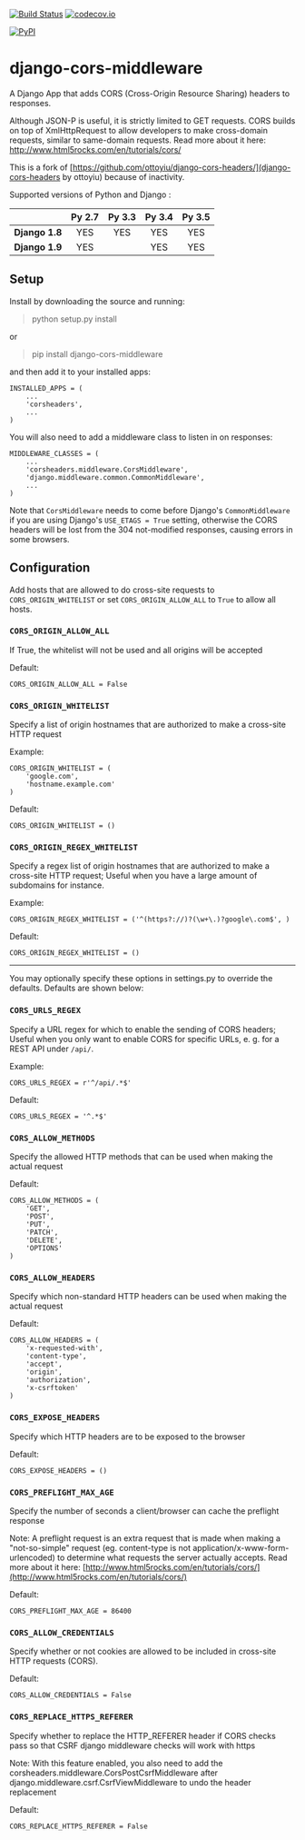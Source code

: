 [![Build Status](https://travis-ci.org/zestedesavoir/django-cors-middleware.svg?branch=master)](https://travis-ci.org/zestedesavoir/django-cors-middleware)
[![codecov.io](http://codecov.io/github/zestedesavoir/django-cors-middleware/coverage.svg?branch=master)](http://codecov.io/github/ottoyiu/zestedesavoir/django-cors-middleware?branch=master)

[![PyPI](https://img.shields.io/pypi/v/django-cors-middleware.svg)](https://pypi.python.org/pypi/django-cors-middleware)

django-cors-middleware 
======================

A Django App that adds CORS (Cross-Origin Resource Sharing) headers to responses.

Although JSON-P is useful, it is strictly limited to GET requests. CORS builds on top of XmlHttpRequest to allow developers to make cross-domain requests, similar to same-domain requests. Read more about it here: [http://www.html5rocks.com/en/tutorials/cors/ ](http://www.html5rocks.com/en/tutorials/cors/)

This is a fork of [https://github.com/ottoyiu/django-cors-headers/](django-cors-headers by ottoyiu) because of inactivity.

Supported versions of Python and Django :

|                | **Py 2.7** | **Py 3.3** | **Py 3.4** | **Py 3.5** |
| :------------: | :--------: | :--------: | :--------: | :--------: | 
| **Django 1.8** | YES        | YES        | YES        | YES        |
| **Django 1.9** | YES        |            | YES        | YES        |

## Setup ##

Install by downloading the source and running:

>   python setup.py install

or

>   pip install django-cors-middleware

and then add it to your installed apps:

    INSTALLED_APPS = (
        ...
        'corsheaders',
        ...
    )

You will also need to add a middleware class to listen in on responses:

    MIDDLEWARE_CLASSES = (
        ...
        'corsheaders.middleware.CorsMiddleware',
        'django.middleware.common.CommonMiddleware',
        ...
    )

Note that `CorsMiddleware` needs to come before Django's `CommonMiddleware` if you are using Django's `USE_ETAGS = True` setting, otherwise the CORS headers will be lost from the 304 not-modified responses, causing errors in some browsers.

## Configuration ##

Add hosts that are allowed to do cross-site requests to `CORS_ORIGIN_WHITELIST` or set `CORS_ORIGIN_ALLOW_ALL` to `True` to allow all hosts.


### `CORS_ORIGIN_ALLOW_ALL`
If True, the whitelist will not be used and all origins will be accepted

Default:

    CORS_ORIGIN_ALLOW_ALL = False

### `CORS_ORIGIN_WHITELIST`
Specify a list of origin hostnames that are authorized to make a cross-site HTTP request

Example:

    CORS_ORIGIN_WHITELIST = (
        'google.com',
        'hostname.example.com'
    )


Default:

    CORS_ORIGIN_WHITELIST = ()

### `CORS_ORIGIN_REGEX_WHITELIST`
Specify a regex list of origin hostnames that are authorized to make a cross-site HTTP request; Useful when you have a large amount of subdomains for instance.

Example:

    CORS_ORIGIN_REGEX_WHITELIST = ('^(https?://)?(\w+\.)?google\.com$', )


Default:

    CORS_ORIGIN_REGEX_WHITELIST = ()


---


You may optionally specify these options in settings.py to override the defaults. Defaults are shown below:


### `CORS_URLS_REGEX`
Specify a URL regex for which to enable the sending of CORS headers; Useful when you only want to enable CORS for specific URLs, e. g. for a REST API under `/api/`.

Example:

    CORS_URLS_REGEX = r'^/api/.*$'

Default:

    CORS_URLS_REGEX = '^.*$'

### `CORS_ALLOW_METHODS`
Specify the allowed HTTP methods that can be used when making the actual request

Default:

    CORS_ALLOW_METHODS = (
        'GET',
        'POST',
        'PUT',
        'PATCH',
        'DELETE',
        'OPTIONS'
    )

### `CORS_ALLOW_HEADERS`
Specify which non-standard HTTP headers can be used when making the actual request

Default:

    CORS_ALLOW_HEADERS = (
        'x-requested-with',
        'content-type',
        'accept',
        'origin',
        'authorization',
        'x-csrftoken'
    )

### `CORS_EXPOSE_HEADERS`
Specify which HTTP headers are to be exposed to the browser

Default:

    CORS_EXPOSE_HEADERS = ()

### `CORS_PREFLIGHT_MAX_AGE`
Specify the number of seconds a client/browser can cache the preflight response

Note: A preflight request is an extra request that is made when making a "not-so-simple" request (eg. content-type is not application/x-www-form-urlencoded) to determine what requests the server actually accepts. Read more about it here: [http://www.html5rocks.com/en/tutorials/cors/](http://www.html5rocks.com/en/tutorials/cors/)

Default:

    CORS_PREFLIGHT_MAX_AGE = 86400

### `CORS_ALLOW_CREDENTIALS`
Specify whether or not cookies are allowed to be included in cross-site HTTP requests (CORS).

Default:

    CORS_ALLOW_CREDENTIALS = False

### `CORS_REPLACE_HTTPS_REFERER`
Specify whether to replace the HTTP_REFERER header if CORS checks pass so that CSRF django middleware checks will work with https

Note: With this feature enabled, you also need to add the corsheaders.middleware.CorsPostCsrfMiddleware after django.middleware.csrf.CsrfViewMiddleware to undo the header replacement

Default:

    CORS_REPLACE_HTTPS_REFERER = False
